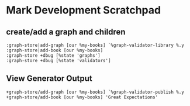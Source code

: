 # Mark Development Scratchpad

## create/add a graph and children
```
:graph-store|add-graph [our %my-books] `%graph-validator-library %.y
:graph-store|add-book [our %my-books]
:graph-store +dbug [%state 'graphs']
:graph-store +dbug [%state 'validators']
```

## View Generator Output
```
+graph-store/add-graph [our %my-books] `%graph-validator-publish %.y
+graph-store/add-book [our %my-books] 'Great Expectations'
```
